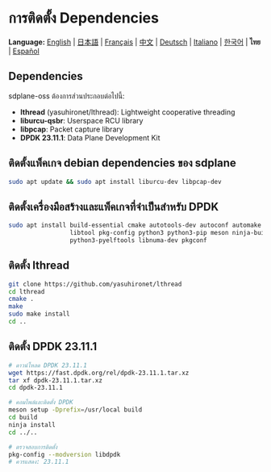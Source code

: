 # การติดตั้ง Dependencies

**Language:** [English](../en/install-dependencies.md) | [日本語](../ja/install-dependencies.md) | [Français](../fr/install-dependencies.md) | [中文](../zh/install-dependencies.md) | [Deutsch](../de/install-dependencies.md) | [Italiano](../it/install-dependencies.md) | [한국어](../ko/install-dependencies.md) | **ไทย** | [Español](../es/install-dependencies.md)

## Dependencies

sdplane-oss ต้องการส่วนประกอบต่อไปนี้:
- **lthread** (yasuhironet/lthread): Lightweight cooperative threading
- **liburcu-qsbr**: Userspace RCU library  
- **libpcap**: Packet capture library
- **DPDK 23.11.1**: Data Plane Development Kit

## ติดตั้งแพ็คเกจ debian dependencies ของ sdplane

```bash
sudo apt update && sudo apt install liburcu-dev libpcap-dev
```

## ติดตั้งเครื่องมือสร้างและแพ็คเกจที่จำเป็นสำหรับ DPDK

```bash
sudo apt install build-essential cmake autotools-dev autoconf automake \
                 libtool pkg-config python3 python3-pip meson ninja-build \
                 python3-pyelftools libnuma-dev pkgconf
```

## ติดตั้ง lthread

```bash
git clone https://github.com/yasuhironet/lthread
cd lthread
cmake .
make
sudo make install
cd ..
```

## ติดตั้ง DPDK 23.11.1

```bash
# ดาวน์โหลด DPDK 23.11.1
wget https://fast.dpdk.org/rel/dpdk-23.11.1.tar.xz
tar xf dpdk-23.11.1.tar.xz
cd dpdk-23.11.1

# คอมไพล์และติดตั้ง DPDK
meson setup -Dprefix=/usr/local build
cd build
ninja install
cd ../..

# ตรวจสอบการติดตั้ง
pkg-config --modversion libdpdk
# ควรแสดง: 23.11.1
```